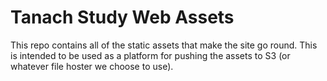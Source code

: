 # Tanach Study Web Assets

This repo contains all of the static assets that make the site go round. This is intended to be used as a platform for pushing the assets to S3 (or whatever file hoster we choose to use). 
